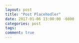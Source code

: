 ```yaml
---
layout: post
title: "Post Placehodler"
date: 2017-01-06 13:00:00 -0800
categories: post
tags: 
comment: true
---
```


